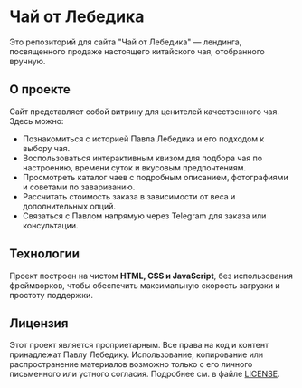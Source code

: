 # Чай от Лебедика

Это репозиторий для сайта "Чай от Лебедика" — лендинга, посвященного продаже настоящего китайского чая, отобранного вручную.

## О проекте

Сайт представляет собой витрину для ценителей качественного чая. Здесь можно:

- Познакомиться с историей Павла Лебедика и его подходом к выбору чая.
- Воспользоваться интерактивным квизом для подбора чая по настроению, времени суток и вкусовым предпочтениям.
- Просмотреть каталог чаев с подробным описанием, фотографиями и советами по завариванию.
- Рассчитать стоимость заказа в зависимости от веса и дополнительных опций.
- Связаться с Павлом напрямую через Telegram для заказа или консультации.

## Технологии

Проект построен на чистом **HTML, CSS и JavaScript**, без использования фреймворков, чтобы обеспечить максимальную скорость загрузки и простоту поддержки.

## Лицензия

Этот проект является проприетарным. Все права на код и контент принадлежат Павлу Лебедику. Использование, копирование или распространение материалов возможно только с его личного письменного или устного согласия. Подробнее см. в файле [LICENSE](LICENSE).
